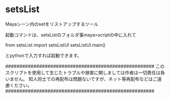 # setsList
Mayaシーン内のsetをリストアップするツール

起動コマンドは、setsListのフォルダ事maya>scriptの中に入れて

from setsList import setsListUI
setsListUI.main()

とpythonで入力すれば起動できます。

#####################################################
このスクリプトを使用して生じたトラブルや損害に関しましては作者は一切責任は負いません。
知人同士での再配布は問題ないですが、ネット等再配布などはご遠慮ください。
#####################################################

